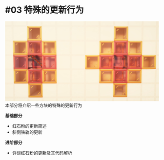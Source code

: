 # #03 特殊的更新行为
![部分特殊的更新范围](./img/SpecialUpdates.jpg)
本部分将介绍一些方块的特殊的更新行为

**基础部分**

- 红石粉的更新简述
- 斜侧铁轨的更新

**进阶部分**

- 详谈红石粉的更新及其代码解析
